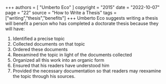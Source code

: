 +++
authors = [
  "Umberto Eco"
]
copyright = "2015"
date = "2022-10-07"
page = "22"
source = "How to Write a Thesis"
tags = ["writing","thesis","benefits"]
+++
Umberto Eco suggests writing a thesis will benefit a person who has completed a doctorate thesis because they will have:

1. Identified a precise topic
2. Collected documents on that topic
3. Ordered these documents
4. Reexamined the topic in light of the documents collected
5. Organized all this work into an organic form
6. Ensured that his readers have understood him
7. Provided the necessary documentation so that readers may reexamine the topic through his sources.
